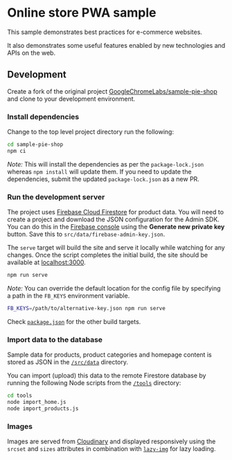 # Online store PWA sample

This sample demonstrates best practices for e-commerce websites.

It also demonstrates some useful features enabled by new technologies and APIs
on the web.

## Development

Create a fork of the original project
[GoogleChromeLabs/sample-pie-shop](https://github.com/GoogleChromeLabs/sample-pie-shop)
and clone to your development environment.

### Install dependencies

Change to the top level project directory run the following:

```sh
cd sample-pie-shop
npm ci
```

*Note:* This will install the dependencies as per the `package-lock.json`
whereas `npm install` will update them. If you need to update the dependencies,
submit the updated `package-lock.json` as a new PR.

### Run the development server

The project uses [Firebase Cloud
Firestore](https://firebase.google.com/docs/firestore/) for product data. You
will need to create a project and download the JSON configuration for the Admin
SDK. You can do this in the [Firebase
console](https://console.firebase.google.com/project/YOUR-PROJECT-NAME/settings/serviceaccounts/adminsdk)
using the **Generate new private key** button. Save this to
`src/data/firebase-admin-key.json`.

The `serve` target will build the site and serve it locally while watching for
any changes. Once the script completes the initial build, the site should be
available at [localhost:3000](http://localhost:3000/).

```sh
npm run serve
```

*Note:* You can override the default location for the config file by specifying
a path in the `FB_KEYS` environment variable.

```sh
FB_KEYS=/path/to/alternative-key.json npm run serve
```

Check
[`package.json`](https://github.com/GoogleChromeLabs/sample-pie-shop/blob/master/package.json)
for the other build targets.

### Import data to the database

Sample data for products, product categories and homepage content is stored as
JSON in the
[`/src/data`](https://github.com/GoogleChromeLabs/sample-pie-shop/tree/master/src/data)
directory.

You can import (upload) this data to the remote Firestore database by running
the following Node scripts from the
[`/tools`](https://github.com/GoogleChromeLabs/sample-pie-shop/tree/master/tools)
directory:

```sh
cd tools
node import_home.js
node import_products.js
```

### Images

Images are served from
[Cloudinary](https://res.cloudinary.com/pieshop/f_auto,dpr_auto,q_auto:eco/w_500/GGOEYXXX0938.png)
and displayed responsively using the `srcset` and `sizes` attributes in
combination with
[`lazy-img`](https://github.com/GoogleChromeLabs/sample-pie-shop/blob/master/src/client/js/lazy-img.js)
for lazy loading.

